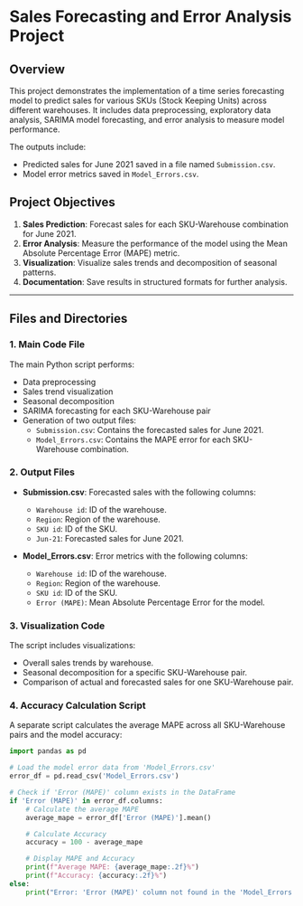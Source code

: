 # Sales Forecasting and Error Analysis Project

## Overview

This project demonstrates the implementation of a time series forecasting model to predict sales for various SKUs (Stock Keeping Units) across different warehouses. It includes data preprocessing, exploratory data analysis, SARIMA model forecasting, and error analysis to measure model performance.

The outputs include:
- Predicted sales for June 2021 saved in a file named `Submission.csv`.
- Model error metrics saved in `Model_Errors.csv`.

## Project Objectives
1. **Sales Prediction**: Forecast sales for each SKU-Warehouse combination for June 2021.
2. **Error Analysis**: Measure the performance of the model using the Mean Absolute Percentage Error (MAPE) metric.
3. **Visualization**: Visualize sales trends and decomposition of seasonal patterns.
4. **Documentation**: Save results in structured formats for further analysis.

---

## Files and Directories

### 1. **Main Code File**
The main Python script performs:
- Data preprocessing
- Sales trend visualization
- Seasonal decomposition
- SARIMA forecasting for each SKU-Warehouse pair
- Generation of two output files:
  - `Submission.csv`: Contains the forecasted sales for June 2021.
  - `Model_Errors.csv`: Contains the MAPE error for each SKU-Warehouse combination.

### 2. **Output Files**
- **Submission.csv**: Forecasted sales with the following columns:
  - `Warehouse id`: ID of the warehouse.
  - `Region`: Region of the warehouse.
  - `SKU id`: ID of the SKU.
  - `Jun-21`: Forecasted sales for June 2021.

- **Model_Errors.csv**: Error metrics with the following columns:
  - `Warehouse id`: ID of the warehouse.
  - `Region`: Region of the warehouse.
  - `SKU id`: ID of the SKU.
  - `Error (MAPE)`: Mean Absolute Percentage Error for the model.

### 3. **Visualization Code**
The script includes visualizations:
- Overall sales trends by warehouse.
- Seasonal decomposition for a specific SKU-Warehouse pair.
- Comparison of actual and forecasted sales for one SKU-Warehouse pair.

### 4. **Accuracy Calculation Script**
A separate script calculates the average MAPE across all SKU-Warehouse pairs and the model accuracy:
```python
import pandas as pd

# Load the model error data from 'Model_Errors.csv'
error_df = pd.read_csv('Model_Errors.csv')

# Check if 'Error (MAPE)' column exists in the DataFrame
if 'Error (MAPE)' in error_df.columns:
    # Calculate the average MAPE
    average_mape = error_df['Error (MAPE)'].mean()

    # Calculate Accuracy
    accuracy = 100 - average_mape

    # Display MAPE and Accuracy
    print(f"Average MAPE: {average_mape:.2f}%")
    print(f"Accuracy: {accuracy:.2f}%")
else:
    print("Error: 'Error (MAPE)' column not found in the 'Model_Errors.csv' file.")
